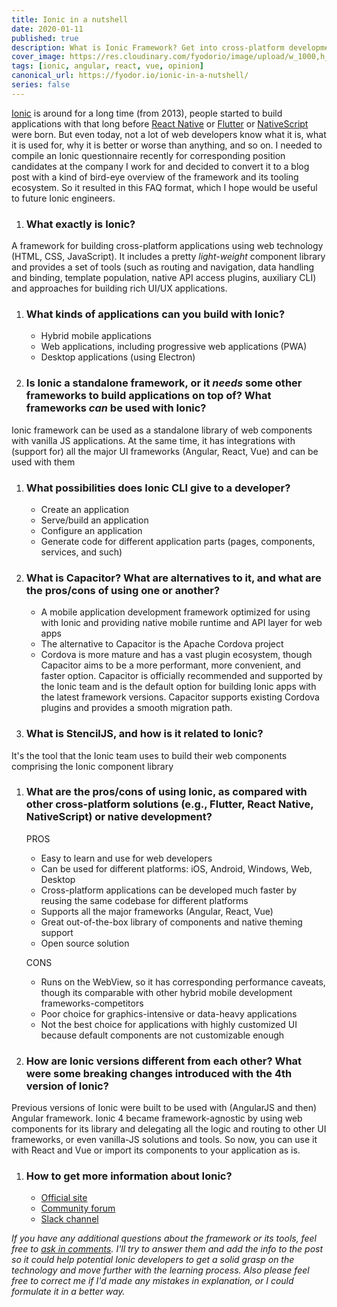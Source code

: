 ```yaml
---
title: Ionic in a nutshell
date: 2020-01-11
published: true
description: What is Ionic Framework? Get into cross-platform development with web technologies
cover_image: https://res.cloudinary.com/fyodorio/image/upload/w_1000,h_420,c_fill,g_auto,q_auto,f_auto/v1673255568/ionic-framework-og_m4w2tf.png
tags: [ionic, angular, react, vue, opinion]
canonical_url: https://fyodor.io/ionic-in-a-nutshell/
series: false
---
```


[Ionic](https://ionicframework.com) is around for a long time (from 2013), people started to build applications with that long before [React Native](https://facebook.github.io/react-native/) or [Flutter](https://flutter.dev) or [NativeScript](https://www.nativescript.org) were born. But even today, not a lot of web developers know what it is, what it is used for, why it is better or worse than anything, and so on.
I needed to compile an Ionic questionnaire recently for corresponding position candidates at the company I work for and decided to convert it to a blog post with a kind of bird-eye overview of the framework and its tooling ecosystem. So it resulted in this FAQ format, which I hope would be useful to future Ionic engineers.

1. ### What exactly is Ionic?
A framework for building cross-platform applications using web technology (HTML, CSS, JavaScript). It includes a pretty _light-weight_ component library and provides a set of tools (such as routing and navigation, data handling and binding, template population, native API access plugins, auxiliary CLI) and approaches for building rich UI/UX applications.

1. ### What kinds of applications can you build with Ionic?
    * Hybrid mobile applications
    * Web applications, including progressive web applications (PWA)
    * Desktop applications (using Electron)

1. ### Is Ionic a standalone framework, or it *needs* some other frameworks to build applications on top of? What frameworks *can* be used with Ionic?
Ionic framework can be used as a standalone library of web components with vanilla JS applications. At the same time, it has integrations with (support for) all the major UI frameworks (Angular, React, Vue) and can be used with them 

1. ### What possibilities does Ionic CLI give to a developer?
    * Create an application
    * Serve/build an application
    * Configure an application
    * Generate code for different application parts (pages, components, services, and such)

1. ### What is Capacitor? What are alternatives to it, and what are the pros/cons of using one or another?
    * A mobile application development framework optimized for using with Ionic and providing native mobile runtime and API layer for web apps
    * The alternative to Capacitor is the Apache Cordova project
    * Cordova is more mature and has a vast plugin ecosystem, though Capacitor aims to be a more performant, more convenient, and faster option. Capacitor is officially recommended and supported by the Ionic team and is the default option for building Ionic apps with the latest framework versions. Capacitor supports existing Cordova plugins and provides a smooth migration path.

1. ### What is StencilJS, and how is it related to Ionic?
It's the tool that the Ionic team uses to build their web components comprising the Ionic component library

1. ### What are the pros/cons of using Ionic, as compared with other cross-platform solutions (e.g., Flutter, React Native, NativeScript) or native development? 

    PROS
    * Easy to learn and use for web developers
    * Can be used for different platforms: iOS, Android, Windows, Web, Desktop
    * Cross-platform applications can be developed much faster by reusing the same codebase for different platforms
    * Supports all the major frameworks (Angular, React, Vue)
    * Great out-of-the-box library of components and native theming support
    * Open source solution

    CONS
    * Runs on the WebView, so it has corresponding performance caveats, though its comparable with other hybrid mobile development frameworks-competitors
    * Poor choice for graphics-intensive or data-heavy applications
    * Not the best choice for applications with highly customized UI because default components are not customizable enough

1. ### How are Ionic versions different from each other? What were some breaking changes introduced with the 4th version of Ionic?
Previous versions of Ionic were built to be used with (AngularJS and then) Angular framework. Ionic 4 became framework-agnostic by using web components for its library and delegating all the logic and routing to other UI frameworks, or even vanilla-JS solutions and tools. So now, you can use it with React and Vue or import its components to your application as is.

1. ### How to get more information about Ionic?
    * [Official site](https://ionicframework.com)
    * [Community forum](https://forum.ionicframework.com)
    * [Slack channel](http://ionicworldwide.herokuapp.com)
        
*If you have any additional questions about the framework or its tools, feel free to [ask in comments](https://dev.to/fyodorio/ionic-in-a-nutshell-pm8). I'll try to answer them and add the info to the post so it could help potential Ionic developers to get a solid grasp on the technology and move further with the learning process. Also please feel free to correct me if I'd made any mistakes in explanation, or I could formulate it in a better way.*
